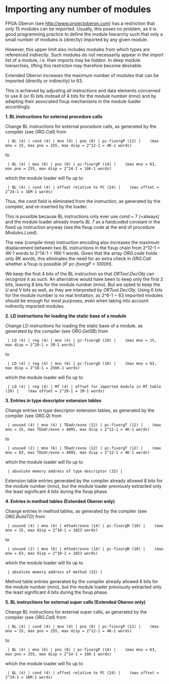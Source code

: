 # Importing any number of modules
FPGA Oberon (see http://www.projectoberon.com) has a restriction that only 15 modules can be imported. Usually, this poses no problem, as it is good programming practice to define the module hierarchy such that only a small number of modules is (directly) imported by any given module.

However, this upper limit also includes modules from which types are referenced *indirectly*. Such modules do not necessarily appear in the import list of a module, i.e. their imports may be *hidden*. In deep module hierarchies, lifting this restricton may therefore become desirable.

Extended Oberon increases the maximum number of modules that can be imported (directly or indirectly) to 63.

This is achieved by adjusting all instructions and data elements concerned to use 8 (or 6) bits instead of 4 bits for the module number (mno) and by adapting their associated fixup mechanisms in the module loader accordingly.

**1. BL instructions for external procedure calls**

Change BL instructions for external procedure calls, as generated by the compiler (see *ORG.Call*) from

     | BL (4) | cond (4) | mno (4) | pno (8) | pc-fixorgP (12) |    (max mno = 15, max pno = 255, max disp = 2^12-1 = 4K-1 words)

to

     | BL (4) | mno (6) | pno (8) | pc-fixorgP (14) |    (max mno = 63, max pno = 255, max disp = 2^14-1 = 16K-1 words)

which the module loader will fix up to

     | BL (4) | cond (4) | offset relative to PC (24) |    (max offset = 2^24-1 = 16M-1 words)

Thus, the *cond* field is eliminated from the instruction, as generated by the compiler, and re-inserted by the loader.

This is possible because BL instructions only ever use *cond* = 7 (=always) and the module loader already inserts *BL 7* as a hardcoded constant in the fixed up instruction anyway (see the fixup code at the end of procedure *Modules.Load*).

The new (compile-time) instruction encoding also increases the maximum displacement between two BL instructions in the fixup chain from 2^12-1 = 4K-1 words to 2^14-1 = 16K-1 words. Given that the array *ORG.code* holds only 8K words, this eliminates the need for an extra check in *ORG.Call* whether a fixup is possible (*IF pc-fixorgP < 1000H*).

We keep the first 4 bits of the BL instruction so that *ORTool.DecObj* can recognize it as such. An alternative would have been to keep only the first 2 bits, leaving 8 bits for the module number (mno). But we opted to keep the U and V bits as well, as they are interpreted by *ORTool.DecObj*. Using 6 bits for the module number is no real limitation, as 2^6-1 = 63 imported modules should be enough for most purposes, even when taking into account indirectly imported modules.

**2. LD instructions for loading the static base of a module**

Change LD instructions for loading the static base of a module, as generated by the compiler (see *ORG.GetSB*) from

     | LD (4) | reg (4) | mno (4) | pc-fixorgD (20) |    (max mno = 15, max disp = 2^20-1 = 1M-1 words)

to

     | LD (4) | reg (4) | mno (6) | pc-fixorgD (18) |    (max mno = 63, max disp = 2^18-1 = 256K-1 words)

which the module loader will fix up to

     | LD (4) | reg (4) | MT (4) | offset for imported module in MT table (20) |    (max offset = 2^20-1 = 1M-1 words)

**3. Entries in type descriptor extension tables**

Change entries in type descriptor extension tables, as generated by the compiler (see *ORG.Q*) from

     | unused (4) | mno (4) | TDadr/exno (12) | pc-fixorgT (12) |    (max mno = 15, max TDadr/exno = 4095, max disp = 2^12-1 = 4K-1 words)

to

     | unused (2) | mno (6) | TDadr/exno (12) | pc-fixorgT (12) |    (max mno = 63, max TDadr/exno = 4095, max disp = 2^12-1 = 4K-1 words)

which the module loader will fix up to

     | absolute memory address of type descriptor (32) |

Extension table entries generated by the compiler already allowed 8 bits for the module number (mno), but the module loader previously extracted only the least significant 4 bits during the fixup phase.

**4. Entries in method tables (Extended Oberon only)**

Change entries in method tables, as generated by the compiler (see *ORG.BuildTD*) from

     | unused (4) | mno (4) | mthadr/exno (14) | pc-fixorgM (10) |    (max mno = 15, max disp = 2^10-1 = 1023 words)

to

     | unused (2) | mno (6) | mthadr/exno (14) | pc-fixorgM (10) |    (max mno = 63, max disp = 2^10-1 = 1023 words)

which the module loader will fix up to

     | absolute memory address of method (32) |

Method table entries generated by the compiler already allowed 8 bits for the module number (mno), but the module loader previously extracted only the least significant 4 bits during the fixup phase.

**5. BL instructions for external super calls (Extended Oberon only)**

Change BL instructions for external super calls, as generated by the compiler (see *ORG.Call*) from

     | BL (4) | cond (4) | mno (4) | pno (8) | pc-fixorgP (12) |    (max mno = 15, max pno = 255, max disp = 2^12-1 = 4K-1 words)

to

     | BL (4) | mno (6) | pno (8) | pc-fixorgP (14) |    (max mno = 63, max pno = 255, max disp = 2^14-1 = 16K-1 words)

which the module loader will fix up to

     | BL (4) | cond (4) | offset relative to PC (24) |    (max offset = 2^24-1 = 16M-1 words)

